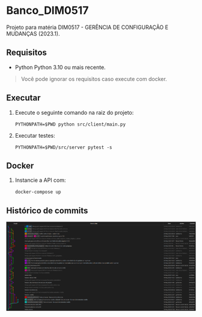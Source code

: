 # Banco_DIM0517
Projeto para matéria DIM0517 - GERÊNCIA DE CONFIGURAÇÃO E MUDANÇAS (2023.1). 

## Requisitos

* Python Python 3.10 ou mais recente.

> Você pode ignorar os requisitos caso execute com docker.

## Executar

1. Execute o seguinte comando na raiz do projeto:
    ```
    PYTHONPATH=$PWD python src/client/main.py
    ```

2. Executar testes:
    ```
    PYTHONPATH=$PWD/src/server pytest -s
    ```

## Docker

1. Instancie a API com:

    ```
    docker-compose up
    ```

## Histórico de commits

![Commit History](images/commits.png)